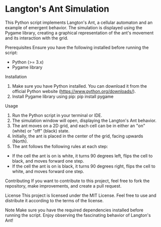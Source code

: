 # Langton's Ant Simulation

This Python script implements Langton's Ant, a cellular automaton and an example of emergent behavior. The simulation is displayed using the Pygame library, creating a graphical representation of the ant's movement and its interaction with the grid.

Prerequisites
Ensure you have the following installed before running the script:
- Python (>= 3.x)
- Pygame library

Installation
1. Make sure you have Python installed. You can download it from the official Python website (https://www.python.org/downloads/).
2. Install Pygame library using pip: pip install pygame

Usage
1. Run the Python script in your terminal or IDE.
2. The simulation window will open, displaying the Langton's Ant behavior.
3. The ant moves on a 2D grid, and each cell can be in either an "on" (white) or "off" (black) state.
4. Initially, the ant is placed in the center of the grid, facing upwards (North).
5. The ant follows the following rules at each step:
- If the cell the ant is on is white, it turns 90 degrees left, flips the cell to black, and moves forward one step.
- If the cell the ant is on is black, it turns 90 degrees right, flips the cell to white, and moves forward one step.

Contributing
If you want to contribute to this project, feel free to fork the repository, make improvements, and create a pull request.

License
This project is licensed under the MIT License. Feel free to use and distribute it according to the terms of the license.

Note
Make sure you have the required dependencies installed before running the script. Enjoy observing the fascinating behavior of Langton's Ant!

